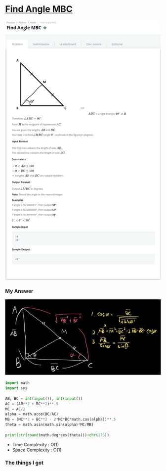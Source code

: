 # [Find Angle MBC](https://www.hackerrank.com/challenges/find-angle/problem)

![image](Problem.png)



### My Answer

![image](picture.png)  

```python
import math
import sys

AB, BC = int(input()), int(input())
AC = (AB**2 + BC**2)**.5
MC = AC/2
alpha = math.acos(BC/AC)
MB = (MC**2 + BC**2 - 2*MC*BC*math.cos(alpha))**.5
theta = math.asin(math.sin(alpha)*MC/MB)

print(str(round(math.degrees(theta)))+chr(176))
```

* Time Complexity : O(1)
* Space Complexity : O(1)



### The things I got
